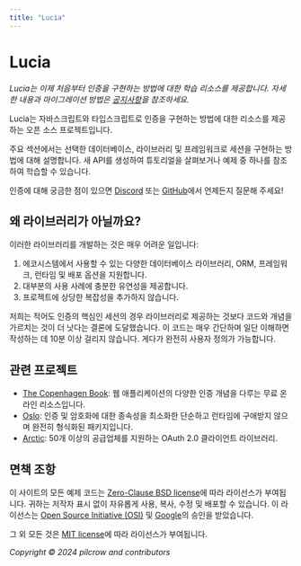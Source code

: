 ```yaml
---
title: "Lucia"
---
```


# Lucia

_Lucia는 이제 처음부터 인증을 구현하는 방법에 대한 학습 리소스를 제공합니다. 자세한 내용과 마이그레이션 방법은 [공지사항](https://github.com/lucia-auth/lucia/discussions/1714)을 참조하세요._

Lucia는 자바스크립트와 타입스크립트로 인증을 구현하는 방법에 대한 리소스를 제공하는 오픈 소스 프로젝트입니다.

주요 섹션에서는 선택한 데이터베이스, 라이브러리 및 프레임워크로 세션을 구현하는 방법에 대해 설명합니다. 새 API를 생성하여 튜토리얼을 살펴보거나 예제 중 하나를 참조하여 학습할 수 있습니다.

인증에 대해 궁금한 점이 있으면 [Discord](https://discord.com/invite/PwrK3kpVR3) 또는 [GitHub](https://github.com/lucia-auth/lucia/discussions)에서 언제든지 질문해 주세요!

## 왜 라이브러리가 아닐까요?

이러한 라이브러리를 개발하는 것은 매우 어려운 일입니다:

1. 에코시스템에서 사용할 수 있는 다양한 데이터베이스 라이브러리, ORM, 프레임워크, 런타임 및 배포 옵션을 지원합니다.
2. 대부분의 사용 사례에 충분한 유연성을 제공합니다.
3. 프로젝트에 상당한 복잡성을 추가하지 않습니다.

저희는 적어도 인증의 핵심인 세션의 경우 라이브러리로 제공하는 것보다 코드와 개념을 가르치는 것이 더 낫다는 결론에 도달했습니다. 이 코드는 매우 간단하며 일단 이해하면 작성하는 데 10분 이상 걸리지 않습니다. 게다가 완전히 사용자 정의가 가능합니다.

## 관련 프로젝트

- [The Copenhagen Book](https://thecopenhagenbook.com): 웹 애플리케이션의 다양한 인증 개념을 다루는 무료 온라인 리소스입니다.
- [Oslo](https://oslojs.dev): 인증 및 암호화에 대한 종속성을 최소화한 단순하고 런타임에 구애받지 않으며 완전히 형식화된 패키지입니다.
- [Arctic](https://arcticjs.dev): 50개 이상의 공급업체를 지원하는 OAuth 2.0 클라이언트 라이브러리.

## 면책 조항

이 사이트의 모든 예제 코드는 [Zero-Clause BSD license](https://github.com/lucia-auth/lucia/blob/main/LICENSE-0BSD)에 따라 라이선스가 부여됩니다. 귀하는 저작자 표시 없이 자유롭게 사용, 복사, 수정 및 배포할 수 있습니다. 이 라이선스는 [Open Source Initiative (OSI)](https://opensource.org/license/0bsd) 및 [Google](https://opensource.google/documentation/reference/patching#forbidden)의 승인을 받았습니다.

그 외 모든 것은 [MIT license](https://github.com/lucia-auth/lucia/blob/main/LICENSE-MIT)에 따라 라이선스가 부여됩니다.

_Copyright © 2024 pilcrow and contributors_
